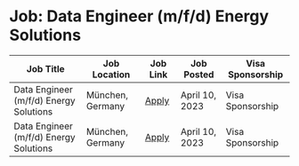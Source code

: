 # Job: Data Engineer (m/f/d) Energy Solutions

| Job Title | Job Location | Job Link | Job Posted | Visa Sponsorship |
| --- | --- | --- | --- | --- |
| Data Engineer (m/f/d) Energy Solutions | München, Germany | [Apply](https://twaice.jobs.personio.com/job/1049730?display=en) | April 10, 2023 | Visa Sponsorship |
| Data Engineer (m/f/d) Energy Solutions | München, Germany | [Apply](https://twaice.jobs.personio.com/job/1049730?display=en) | April 10, 2023 | Visa Sponsorship |
